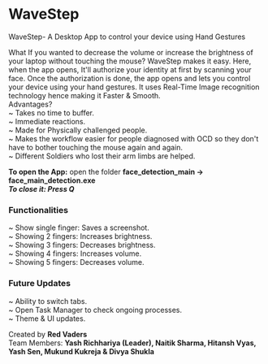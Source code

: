 # WaveStep
 WaveStep- A Desktop App to control your device using Hand Gestures
 
What If you wanted to decrease the volume or increase the brightness of your laptop without touching the mouse? WaveStep makes it easy. Here, when the app opens, It'll authorize your identity at first by scanning your face. Once the authorization is done, the app opens and lets you control your device using your hand gestures.
It uses Real-Time Image recognition technology hence making it Faster & Smooth. <br/>
Advantages? <br/>
~ Takes no time to buffer. <br/>
~ Immediate reactions. <br/>
~ Made for Physically challenged people. <br/>
~ Makes the workflow easier for people diagnosed with OCD so they don't have to bother touching the mouse again and again. <br/>
~ Different Soldiers who lost their arm limbs are helped. <br/>

**To open the App:** open the folder **face_detection_main -> face_main_detection.exe** <br/>
_**To close it: Press Q**_

### Functionalities
~ Show single finger: Saves a screenshot. <br/>
~ Showing 2 fingers: Increases brightness. <br/>
~ Showing 3 fingers: Decreases brightness. <br/>
~ Showing 4 fingers: Increases volume. <br/>
~ Showing 5 fingers: Decreases volume.

### Future Updates
~ Ability to switch tabs. <br/>
~ Open Task Manager to check ongoing processes. <br/>
~ Theme & UI updates.

Created by **Red Vaders** <br/>
Team Members:
**Yash Richhariya (Leader), Naitik Sharma, Hitansh Vyas, Yash Sen, Mukund Kukreja & Divya Shukla**
